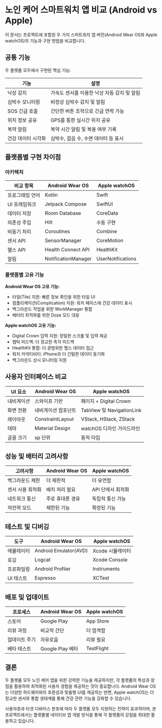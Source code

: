 # 노인 케어 스마트워치 앱 비교 (Android vs Apple)

이 문서는 프로젝트에 포함된 두 가지 스마트워치 앱 버전(Android Wear OS와 Apple watchOS)의 기능과 구현 방법을 비교합니다.

## 공통 기능

두 플랫폼 모두에서 구현된 핵심 기능:

| 기능 | 설명 |
|------|------|
| 낙상 감지 | 가속도 센서를 이용한 낙상 자동 감지 및 알림 |
| 심박수 모니터링 | 비정상 심박수 감지 및 알림 |
| SOS 긴급 호출 | 간단한 버튼 조작으로 긴급 연락 가능 |
| 위치 정보 공유 | GPS를 통한 실시간 위치 공유 |
| 복약 알림 | 복약 시간 알림 및 복용 여부 기록 |
| 건강 데이터 시각화 | 심박수, 걸음 수, 수면 데이터 등 표시 |

## 플랫폼별 구현 차이점

### 아키텍처

| 비교 항목 | Android Wear OS | Apple watchOS |
|---------|----------------|---------------|
| 프로그래밍 언어 | Kotlin | Swift |
| UI 프레임워크 | Jetpack Compose | SwiftUI |
| 데이터 저장 | Room Database | CoreData |
| 의존성 주입 | Hilt | 수동 구현 |
| 비동기 처리 | Coroutines | Combine |
| 센서 API | SensorManager | CoreMotion |
| 헬스 API | Health Connect API | HealthKit |
| 알림 | NotificationManager | UserNotifications |

### 플랫폼별 고유 기능

**Android Wear OS 고유 기능:**
- 타일(Tile) 지원: 빠른 정보 확인을 위한 타일 UI
- 컴플리케이션(Complication) 지원: 워치 페이스에 건강 데이터 표시
- 백그라운드 작업을 위한 WorkManager 통합
- 배터리 최적화를 위한 Doze 모드 대응

**Apple watchOS 고유 기능:**
- Digital Crown 입력 지원: 정밀한 스크롤 및 입력 제공
- 햅틱 피드백: 더 정교한 촉각 피드백
- HealthKit 통합: 더 광범위한 헬스 데이터 접근
- 워치 커넥티비티: iPhone과 더 긴밀한 데이터 동기화
- 백그라운드 상시 모니터링 지원

## 사용자 인터페이스 비교

| UI 요소 | Android Wear OS | Apple watchOS |
|--------|----------------|---------------|
| 내비게이션 | 스와이프 기반 | 페이지 + Digital Crown |
| 화면 전환 | 네비게이션 컴포넌트 | TabView 및 NavigationLink |
| 레이아웃 | ConstraintLayout | VStack, HStack, ZStack |
| 테마 | Material Design | watchOS 디자인 가이드라인 |
| 글꼴 크기 | sp 단위 | 동적 타입 |

## 성능 및 배터리 고려사항

| 고려사항 | Android Wear OS | Apple watchOS |
|---------|----------------|---------------|
| 백그라운드 제한 | 더 제한적 | 더 유연함 |
| 센서 사용 최적화 | 배치 처리 필요 | API 단에서 최적화 |
| 네트워크 통신 | 주로 휴대폰 경유 | 독립적 통신 가능 |
| 저전력 모드 | 제한된 기능 | 확장된 기능 |

## 테스트 및 디버깅

| 도구 | Android Wear OS | Apple watchOS |
|-----|----------------|---------------|
| 에뮬레이터 | Android Emulator(AVD) | Xcode 시뮬레이터 |
| 로깅 | Logcat | Xcode Console |
| 프로파일링 | Android Profiler | Instruments |
| UI 테스트 | Espresso | XCTest |

## 배포 및 업데이트

| 프로세스 | Android Wear OS | Apple watchOS |
|---------|----------------|---------------|
| 스토어 | Google Play | App Store |
| 리뷰 과정 | 비교적 간단 | 더 엄격함 |
| 업데이트 주기 | 자유로움 | 리뷰 필요 |
| 베타 테스트 | Google Play 베타 | TestFlight |

## 결론

두 플랫폼 모두 노인 케어 앱을 위한 강력한 기능을 제공하지만, 각 플랫폼의 특성과 장점을 활용하여 최적화된 사용자 경험을 제공하는 것이 중요합니다. Android Wear OS는 다양한 하드웨어와의 호환성과 맞춤형 UI를 제공하는 반면, Apple watchOS는 더 정교한 센서와 통합 생태계를 통해 건강 관련 기능을 강화할 수 있습니다.

사용자층과 타겟 디바이스 분포에 따라 두 플랫폼 모두 지원하는 전략이 효과적이며, 본 프로젝트에서는 플랫폼별 네이티브 앱 개발 방식을 통해 각 플랫폼의 강점을 최대한 활용하고 있습니다.
